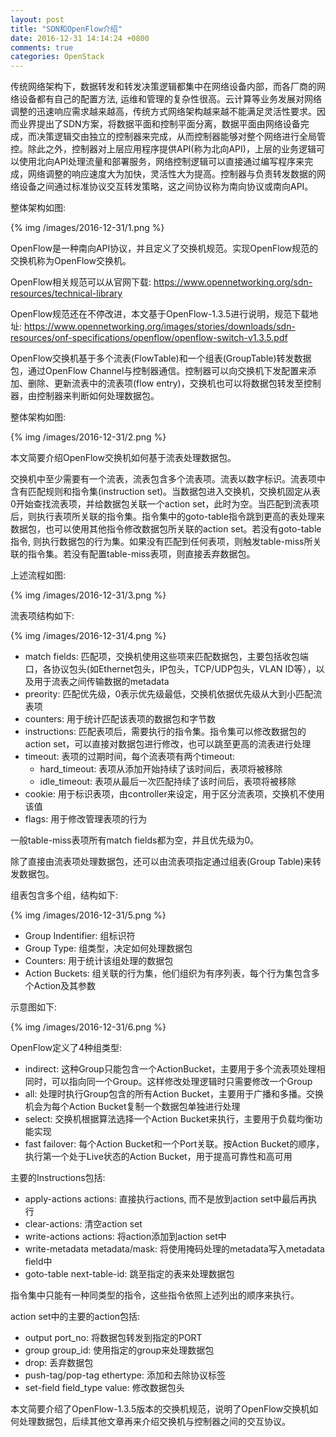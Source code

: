 ```yaml
---
layout: post
title: "SDN和OpenFlow介绍"
date: 2016-12-31 14:14:24 +0800
comments: true
categories: OpenStack
---
```

传统网络架构下，数据转发和转发决策逻辑都集中在网络设备内部，而各厂商的网络设备都有自己的配置方法, 运维和管理的复杂性很高。云计算等业务发展对网络调整的迅速响应需求越来越高，传统方式网络架构越来越不能满足灵活性要求。因而业界提出了SDN方案，将数据平面和控制平面分离，数据平面由网络设备完成，而决策逻辑交由独立的控制器来完成，从而控制器能够对整个网络进行全局管控。除此之外，控制器对上层应用程序提供API(称为北向API)，上层的业务逻辑可以使用北向API处理流量和部署服务，网络控制逻辑可以直接通过编写程序来完成，网络调整的响应速度大为加快，灵活性大为提高。控制器与负责转发数据的网络设备之间通过标准协议交互转发策略，这之间协议称为南向协议或南向API。

整体架构如图:

{% img /images/2016-12-31/1.png %}

OpenFlow是一种南向API协议，并且定义了交换机规范。实现OpenFlow规范的交换机称为OpenFlow交换机。

<!--more-->

OpenFlow相关规范可以从官网下载:
https://www.opennetworking.org/sdn-resources/technical-library

OpenFlow规范还在不停改进，本文基于OpenFlow-1.3.5进行说明，规范下载地址:
https://www.opennetworking.org/images/stories/downloads/sdn-resources/onf-specifications/openflow/openflow-switch-v1.3.5.pdf

OpenFlow交换机基于多个流表(FlowTable)和一个组表(GroupTable)转发数据包，通过OpenFlow Channel与控制器通信。控制器可以向交换机下发配置来添加、删除、更新流表中的流表项(flow entry)，交换机也可以将数据包转发至控制器，由控制器来判断如何处理数据包。

整体架构如图:

{% img /images/2016-12-31/2.png %}

本文简要介绍OpenFlow交换机如何基于流表处理数据包。

交换机中至少需要有一个流表，流表包含多个流表项。流表以数字标识。流表项中含有匹配规则和指令集(instruction set)。当数据包进入交换机，交换机固定从表0开始查找流表项，并给数据包关联一个action set，此时为空。当匹配到流表项后，则执行表项所关联的指令集。指令集中的goto-table指令跳到更高的表处理来数据包，也可以使用其他指令修改数据包所关联的action set。若没有goto-table指令, 则执行数据包的行为集。如果没有匹配到任何表项，则触发table-miss所关联的指令集。若没有配置table-miss表项，则直接丢弃数据包。

上述流程如图:

{% img /images/2016-12-31/3.png %}

流表项结构如下:

{% img /images/2016-12-31/4.png %}

* match fields: 匹配项，交换机使用这些项来匹配数据包，主要包括收包端口，各协议包头(如Ethernet包头，IP包头，TCP/UDP包头，VLAN ID等），以及用于流表之间传输数据的metadata
* preority: 匹配优先级，0表示优先级最低，交换机依据优先级从大到小匹配流表项
* counters: 用于统计匹配该表项的数据包和字节数
* instructions: 匹配表项后，需要执行的指令集。指令集可以修改数据包的action set，可以直接对数据包进行修改，也可以跳至更高的流表进行处理
* timeout: 表项的过期时间，每个流表项有两个timeout:
    * hard_timeout: 表项从添加开始持续了该时间后，表项将被移除
    * idle_timeout: 表项从最后一次匹配持续了该时间后，表项将被移除
* cookie: 用于标识表项，由controller来设定，用于区分流表项，交换机不使用该值
* flags: 用于修改管理表项的行为

一般table-miss表项所有match fields都为空，并且优先级为0。

除了直接由流表项处理数据包，还可以由流表项指定通过组表(Group Table)来转发数据包。

组表包含多个组，结构如下:

{% img /images/2016-12-31/5.png %}

* Group Indentifier: 组标识符
* Group Type: 组类型，决定如何处理数据包
* Counters: 用于统计该组处理的数据包
* Action Buckets: 组关联的行为集，他们组织为有序列表，每个行为集包含多个Action及其参数

示意图如下:

{% img /images/2016-12-31/6.png %}

OpenFlow定义了4种组类型:

* indirect: 这种Group只能包含一个ActionBucket，主要用于多个流表项处理相同时，可以指向同一个Group。这样修改处理逻辑时只需要修改一个Group
* all: 处理时执行Group包含的所有Action Bucket，主要用于广播和多播。交换机会为每个Action Bucket复制一个数据包单独进行处理
* select: 交换机根据算法选择一个Action Bucket来执行，主要用于负载均衡功能实现
* fast failover: 每个Action Bucket和一个Port关联。按Action Bucket的顺序，执行第一个处于Live状态的Action Bucket，用于提高可靠性和高可用

主要的Instructions包括:

* apply-actions actions: 直接执行actions, 而不是放到action set中最后再执行
* clear-actions: 清空action set
* write-actions actions: 将action添加到action set中
* write-metadata metadata/mask: 将使用掩码处理的metadata写入metadata field中
* goto-table next-table-id: 跳至指定的表来处理数据包

指令集中只能有一种同类型的指令，这些指令依照上述列出的顺序来执行。

action set中的主要的action包括:

* output port_no: 将数据包转发到指定的PORT
* group group_id: 使用指定的group来处理数据包
* drop: 丢弃数据包
* push-tag/pop-tag ethertype: 添加和去除协议标签
* set-field field_type value: 修改数据包头

本文简要介绍了OpenFlow-1.3.5版本的交换机规范，说明了OpenFlow交换机如何处理数据包，后续其他文章再来介绍交换机与控制器之间的交互协议。
